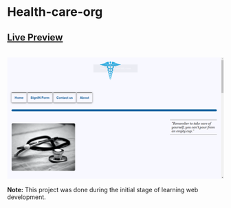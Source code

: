 # Health-care-org

[Live Preview](https://health-care-website000.netlify.app/)
---
<br>
<img src="web/Images/image.png">

<b>Note:</b> This project was done during the initial stage of learning web development.
